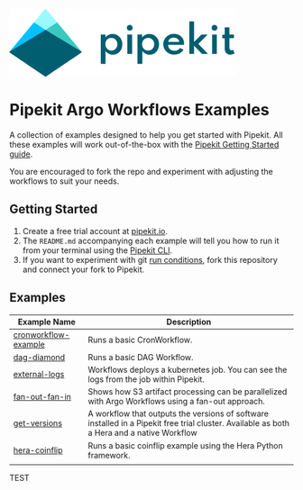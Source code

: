 [![Pipekit Logo](assets/images/pipekit-logo.png)](https://pipekit.io)

# Pipekit Argo Workflows Examples

A collection of examples designed to help you get started with Pipekit. All these examples will work out-of-the-box with the [Pipekit Getting Started guide](https://docs.pipekit.io/getting-started).

You are encouraged to fork the repo and experiment with adjusting the workflows to suit your needs.

## Getting Started

1. Create a free trial account at [pipekit.io](https://pipekit.io/signup).
2. The `README.md` accompanying each example will tell you how to run it from your terminal using the [Pipekit CLI](https://docs.pipekit.io/cli).
3. If you want to experiment with git [run conditions](https://docs.pipekit.io/pipekit/pipes/managing-pipes/run-conditions), fork this repository and connect your fork to Pipekit.

## Examples

| Example Name                                             | Description                                                                                                                                |
|----------------------------------------------------------|--------------------------------------------------------------------------------------------------------------------------------------------|
| [cronworkflow-example]( examples/cronworkflow-example/ ) | Runs a basic CronWorkflow.                                                                                                                 |
| [dag-diamond]( examples/dag-diamond/ )                   | Runs a basic DAG Workflow.                                                                                                                 |
| [external-logs]( examples/external-logs/ )               | Workflows deploys a kubernetes job. You can see the logs from the job within Pipekit.                                                      |
| [fan-out-fan-in]( examples/fan-out-fan-in/ )             | Shows how S3 artifact processing can be parallelized with Argo Workflows using a fan-out approach.                                         |
| [get-versions](examples/get-versions/)                   | A workflow that outputs the versions of software installed in a Pipekit free trial cluster. Available as both a Hera and a native Workflow |
| [hera-coinflip](examples/hera-coinflip/)                 | Runs a basic coinflip example using the Hera Python framework.                                                                             |
|                                                          |                                                                                                                                            |

TEST
